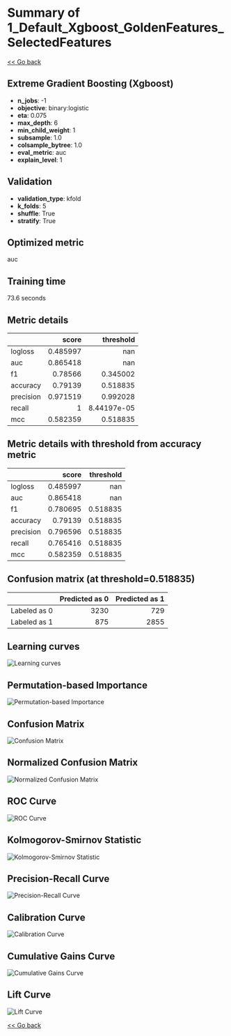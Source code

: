 # Summary of 1_Default_Xgboost_GoldenFeatures_SelectedFeatures

[<< Go back](../README.md)


## Extreme Gradient Boosting (Xgboost)
- **n_jobs**: -1
- **objective**: binary:logistic
- **eta**: 0.075
- **max_depth**: 6
- **min_child_weight**: 1
- **subsample**: 1.0
- **colsample_bytree**: 1.0
- **eval_metric**: auc
- **explain_level**: 1

## Validation
 - **validation_type**: kfold
 - **k_folds**: 5
 - **shuffle**: True
 - **stratify**: True

## Optimized metric
auc

## Training time

73.6 seconds

## Metric details
|           |    score |     threshold |
|:----------|---------:|--------------:|
| logloss   | 0.485997 | nan           |
| auc       | 0.865418 | nan           |
| f1        | 0.78566  |   0.345002    |
| accuracy  | 0.79139  |   0.518835    |
| precision | 0.971519 |   0.992028    |
| recall    | 1        |   8.44197e-05 |
| mcc       | 0.582359 |   0.518835    |


## Metric details with threshold from accuracy metric
|           |    score |   threshold |
|:----------|---------:|------------:|
| logloss   | 0.485997 |  nan        |
| auc       | 0.865418 |  nan        |
| f1        | 0.780695 |    0.518835 |
| accuracy  | 0.79139  |    0.518835 |
| precision | 0.796596 |    0.518835 |
| recall    | 0.765416 |    0.518835 |
| mcc       | 0.582359 |    0.518835 |


## Confusion matrix (at threshold=0.518835)
|              |   Predicted as 0 |   Predicted as 1 |
|:-------------|-----------------:|-----------------:|
| Labeled as 0 |             3230 |              729 |
| Labeled as 1 |              875 |             2855 |

## Learning curves
![Learning curves](learning_curves.png)

## Permutation-based Importance
![Permutation-based Importance](permutation_importance.png)
## Confusion Matrix

![Confusion Matrix](confusion_matrix.png)


## Normalized Confusion Matrix

![Normalized Confusion Matrix](confusion_matrix_normalized.png)


## ROC Curve

![ROC Curve](roc_curve.png)


## Kolmogorov-Smirnov Statistic

![Kolmogorov-Smirnov Statistic](ks_statistic.png)


## Precision-Recall Curve

![Precision-Recall Curve](precision_recall_curve.png)


## Calibration Curve

![Calibration Curve](calibration_curve_curve.png)


## Cumulative Gains Curve

![Cumulative Gains Curve](cumulative_gains_curve.png)


## Lift Curve

![Lift Curve](lift_curve.png)



[<< Go back](../README.md)
